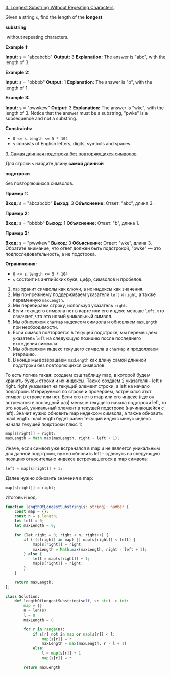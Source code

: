[3. Longest Substring Without Repeating Characters](https://leetcode.com/problems/longest-substring-without-repeating-characters/)

Given a string `s`, find the length of the **longest** 

**substring**

 without repeating characters.

**Example 1:**

**Input:** s = "abcabcbb"
**Output:** 3
**Explanation:** The answer is "abc", with the length of 3.

**Example 2:**

**Input:** s = "bbbbb"
**Output:** 1
**Explanation:** The answer is "b", with the length of 1.

**Example 3:**

**Input:** s = "pwwkew"
**Output:** 3
**Explanation:** The answer is "wke", with the length of 3.
Notice that the answer must be a substring, "pwke" is a subsequence and not a substring.

**Constraints:**

- `0 <= s.length <= 5 * 104`
- `s` consists of English letters, digits, symbols and spaces.

[3. Самая длинная подстрока без повторяющихся символов](https://leetcode.com/problems/longest-substring-without-repeating-characters/)

Для строки `s` найдите длину **самой длинной**

**подстроки**

без повторяющихся символов.

**Пример 1:**

**Вход:** s = "abcabcbb"
**Выход:** 3
**Объяснение:** Ответ: "abc", длина 3.

**Пример 2:**

**Вход:** s = "bbbbb"
**Выход:** 1
**Объяснение:** Ответ: "b", длина 1.

**Пример 3:**

**Вход:** s = "pwwkew"
**Выход:** 3
**Объяснение:** Ответ: "wke", длина 3.
Обратите внимание, что ответ должен быть подстрокой, "pwke" — это подпоследовательность, а не подстрока.

**Ограничения:**

- `0 <= s.length <= 5 * 104`
- `s` состоит из английских букв, цифр, символов и пробелов.

1. `Map` хранит символы как ключи, а их индексы как значения.
2. Мы по-прежнему поддерживаем указатели `left` и `right`, а также переменную `maxLength`.
3. Мы перебираем строку, используя указатель `right`.
4. Если текущего символа нет в карте или его индекс меньше `left`, это означает, что это новый уникальный символ.
5. Мы обновляем `charMap` индексом символа и обновляем `maxLength` при необходимости.
6. Если символ повторяется в текущей подстроке, мы перемещаем указатель `left` на следующую позицию после последнего вхождения символа.
7. Мы обновляем индекс текущего символа в `charMap` и продолжаем итерацию.
8. В конце мы возвращаем `maxLength` как длину самой длинной подстроки без повторяющихся символов.


То есть логика такая: создаем хэш таблицу map, в которой будем хранить буквы строки и их индексы. Также создаем 2 указателя - left и right. right указывает на текущий элемент строки, а left на начало подстроки. Итерируемся по строке и проверяем, встречался этот символ в строке или нет. Если его нет в map или его индекс (где он встречался в последний раз) меньше текущего начала подстроки left, то это новый, уникальный элемент в текущей подстроке (начинающейся с left). Значит нужно обновить  map индексом символа, а также обновить maxLength. maxLength будет равен текущий индекс минус индекс начала текущей подстроки плюс 1:

```typescript
map[s[right]] = right;
maxLength = Math.max(maxLength, right - left + 1);
```

Иначе, если символ уже встречался в map и не является уникальным для данной подстроки, нужно обновить left - сдвинуть на следующую позицию относительно индекса встречавшегося в map символа:

```typescript
left = map[s[right]] + 1;
```

Далее нужно обновить значения в map:

```typescript
map[s[right]] = right;
```

Итоговый код:

```typescript
function lengthOfLongestSubstring(s: string): number {
    const map = {};
    const n = s.length;
    let left = 0;
    let maxLength = 0;

    for (let right = 0; right < n; right++) {
        if (!(s[right] in map) || map[s[right]] < left) {
            map[s[right]] = right;
            maxLength = Math.max(maxLength, right - left + 1);
        } else {
            left = map[s[right]] + 1;
            map[s[right]] = right;
        }
    }

    return maxLength;
};
```

```python
class Solution:
    def lengthOfLongestSubstring(self, s: str) -> int:
        map = {}
        n = len(s)
        l = 0
        maxLength = 0

        for r in range(n):
            if s[r] not in map or map[s[r]] < l:
                map[s[r]] = r
                maxLength = max(maxLength, r - l + 1)
            else:
                l = map[s[r]] + 1
                map[s[r]] = r
            
        return maxLength
```